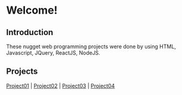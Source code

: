         
# Welcome!


## Introduction
These nugget web programming projects were done by using HTML, Javascript, JQuery, ReactJS, NodeJS.


## Projects
[Project01](https://ashleyjhkoo.github.io/WebProgrammingWithJavascript/Project01_HTML/project01) | [Project02](https://ashleyjhkoo.github.io/WebProgrammingWithJavascript/Project02_Javascript/project02) | [Project03](https://ashleyjhkoo.github.io/WebProgrammingWithJavascript/Project03_JQuery-Calculator/project03) | [Project04](https://ashleyjhkoo.github.io/WebProgrammingWithJavascript/Project04_ReactJS/project04)
